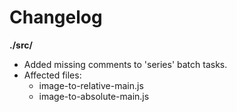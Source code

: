 # Changelog

**./src/**
* Added missing comments to 'series' batch tasks.
* Affected files:
	* image-to-relative-main.js
	* image-to-absolute-main.js
